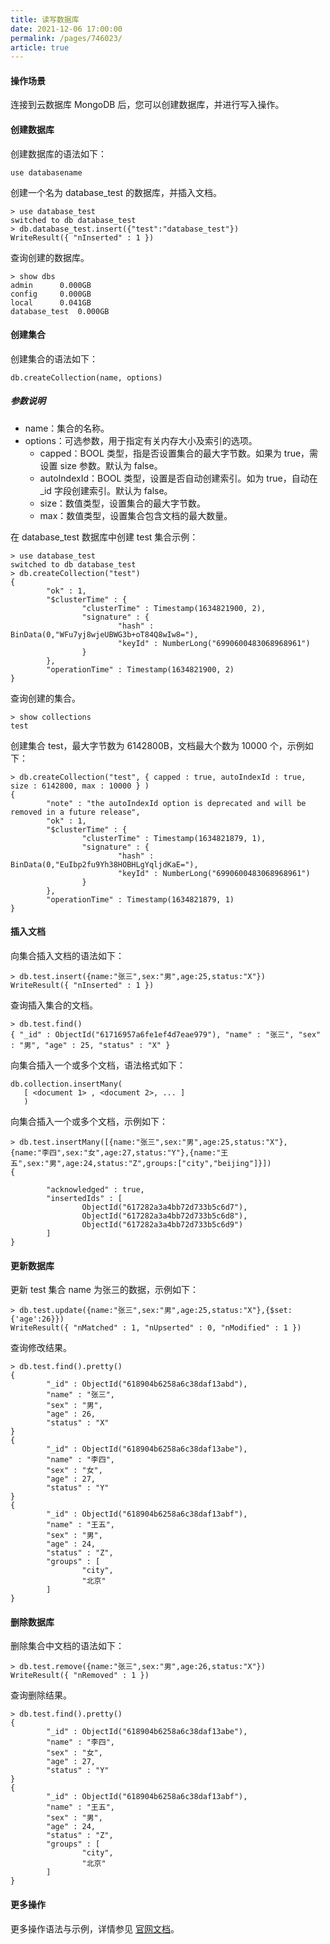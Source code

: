 ```yaml
---
title: 读写数据库
date: 2021-12-06 17:00:00
permalink: /pages/746023/
article: true
---
```



#### 操作场景

连接到云数据库 MongoDB 后，您可以创建数据库，并进行写入操作。

#### 创建数据库

创建数据库的语法如下：

```
use databasename
```

创建一个名为 database_test 的数据库，并插入文档。

```
> use database_test
switched to db database_test
> db.database_test.insert({"test":"database_test"})
WriteResult({ "nInserted" : 1 })
```

查询创建的数据库。

```
> show dbs
admin      0.000GB
config     0.000GB
local      0.041GB
database_test  0.000GB
```

#### 创建集合

创建集合的语法如下：

```
db.createCollection(name, options)
```

##### 参数说明

+ name：集合的名称。
+ options：可选参数，用于指定有关内存大小及索引的选项。
  + capped：BOOL 类型，指是否设置集合的最大字节数。如果为 true，需设置 size 参数。默认为 false。
  + autoIndexId：BOOL 类型，设置是否自动创建索引。如为 true，自动在 _id 字段创建索引。默认为 false。
  + size：数值类型，设置集合的最大字节数。
  + max：数值类型，设置集合包含文档的最大数量。

在 database_test 数据库中创建 test 集合示例：

```
> use database_test
switched to db database_test
> db.createCollection("test")
{
        "ok" : 1,
        "$clusterTime" : {
                "clusterTime" : Timestamp(1634821900, 2),
                "signature" : {
                        "hash" : BinData(0,"WFu7yj8wjeUBWG3b+oT84Q8wIw8="),
                        "keyId" : NumberLong("6990600483068968961")
                }
        },
        "operationTime" : Timestamp(1634821900, 2)
}
```

查询创建的集合。

```
> show collections
test
```

创建集合 test，最大字节数为 6142800B，文档最大个数为 10000 个，示例如下：

```
> db.createCollection("test", { capped : true, autoIndexId : true, size : 6142800, max : 10000 } )
{
        "note" : "the autoIndexId option is deprecated and will be removed in a future release",
        "ok" : 1,
        "$clusterTime" : {
                "clusterTime" : Timestamp(1634821879, 1),
                "signature" : {
                        "hash" : BinData(0,"EuIbp2fu9Yh38HOBHLgYqljdKaE="),
                        "keyId" : NumberLong("6990600483068968961")
                }
        },
        "operationTime" : Timestamp(1634821879, 1)
}
```

#### 插入文档

向集合插入文档的语法如下：

```
> db.test.insert({name:"张三",sex:"男",age:25,status:"X"})
WriteResult({ "nInserted" : 1 })
```

查询插入集合的文档。

```
> db.test.find()
{ "_id" : ObjectId("61716957a6fe1ef4d7eae979"), "name" : "张三", "sex" : "男", "age" : 25, "status" : "X" }
```

向集合插入一个或多个文档，语法格式如下：

```
db.collection.insertMany(
   [ <document 1> , <document 2>, ... ]
   )
```

向集合插入一个或多个文档，示例如下：

```
> db.test.insertMany([{name:"张三",sex:"男",age:25,status:"X"},{name:"李四",sex:"女",age:27,status:"Y"},{name:"王五",sex:"男",age:24,status:"Z",groups:["city","beijing"]}])
{

        "acknowledged" : true,
        "insertedIds" : [
                ObjectId("617282a3a4bb72d733b5c6d7"),
                ObjectId("617282a3a4bb72d733b5c6d8"),
                ObjectId("617282a3a4bb72d733b5c6d9")
        ]
}
```

#### 更新数据库

更新 test 集合 name 为张三的数据，示例如下：

```
> db.test.update({name:"张三",sex:"男",age:25,status:"X"},{$set:{'age':26}})
WriteResult({ "nMatched" : 1, "nUpserted" : 0, "nModified" : 1 })
```

查询修改结果。

```
> db.test.find().pretty()
{
        "_id" : ObjectId("618904b6258a6c38daf13abd"),
        "name" : "张三",
        "sex" : "男",
        "age" : 26,
        "status" : "X"
}
{
        "_id" : ObjectId("618904b6258a6c38daf13abe"),
        "name" : "李四",
        "sex" : "女",
        "age" : 27,
        "status" : "Y"
}
{
        "_id" : ObjectId("618904b6258a6c38daf13abf"),
        "name" : "王五",
        "sex" : "男",
        "age" : 24,
        "status" : "Z",
        "groups" : [
                "city",
                "北京"
        ]
}
```

#### 删除数据库

删除集合中文档的语法如下：

```
> db.test.remove({name:"张三",sex:"男",age:26,status:"X"})
WriteResult({ "nRemoved" : 1 })
```

查询删除结果。

```
> db.test.find().pretty()
{
        "_id" : ObjectId("618904b6258a6c38daf13abe"),
        "name" : "李四",
        "sex" : "女",
        "age" : 27,
        "status" : "Y"
}
{
        "_id" : ObjectId("618904b6258a6c38daf13abf"),
        "name" : "王五",
        "sex" : "男",
        "age" : 24,
        "status" : "Z",
        "groups" : [
                "city",
                "北京"
        ]
}
```

#### 更多操作

更多操作语法与示例，详情参见 [官网文档](https://docs.mongodb.com/manual/reference/connection-string/)。
